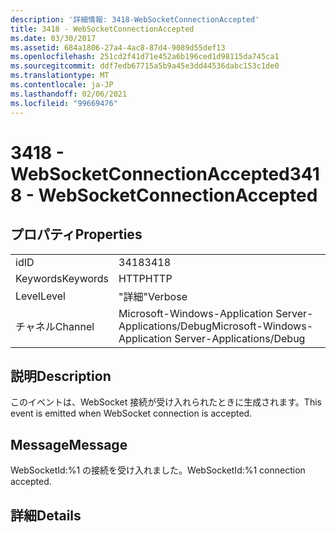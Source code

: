 ```yaml
---
description: '詳細情報: 3418-WebSocketConnectionAccepted'
title: 3418 - WebSocketConnectionAccepted
ms.date: 03/30/2017
ms.assetid: 684a1806-27a4-4ac8-87d4-9089d55def13
ms.openlocfilehash: 251cd2f41d71e452a6b196ced1d98115da745ca1
ms.sourcegitcommit: ddf7edb67715a5b9a45e3dd44536dabc153c1de0
ms.translationtype: MT
ms.contentlocale: ja-JP
ms.lasthandoff: 02/06/2021
ms.locfileid: "99669476"
---
```

# <a name="3418---websocketconnectionaccepted"></a><span data-ttu-id="f66c9-103">3418 - WebSocketConnectionAccepted</span><span class="sxs-lookup"><span data-stu-id="f66c9-103">3418 - WebSocketConnectionAccepted</span></span>

## <a name="properties"></a><span data-ttu-id="f66c9-104">プロパティ</span><span class="sxs-lookup"><span data-stu-id="f66c9-104">Properties</span></span>  
  
|||  
|-|-|  
|<span data-ttu-id="f66c9-105">id</span><span class="sxs-lookup"><span data-stu-id="f66c9-105">ID</span></span>|<span data-ttu-id="f66c9-106">3418</span><span class="sxs-lookup"><span data-stu-id="f66c9-106">3418</span></span>|  
|<span data-ttu-id="f66c9-107">Keywords</span><span class="sxs-lookup"><span data-stu-id="f66c9-107">Keywords</span></span>|<span data-ttu-id="f66c9-108">HTTP</span><span class="sxs-lookup"><span data-stu-id="f66c9-108">HTTP</span></span>|  
|<span data-ttu-id="f66c9-109">Level</span><span class="sxs-lookup"><span data-stu-id="f66c9-109">Level</span></span>|<span data-ttu-id="f66c9-110">"詳細"</span><span class="sxs-lookup"><span data-stu-id="f66c9-110">Verbose</span></span>|  
|<span data-ttu-id="f66c9-111">チャネル</span><span class="sxs-lookup"><span data-stu-id="f66c9-111">Channel</span></span>|<span data-ttu-id="f66c9-112">Microsoft-Windows-Application Server-Applications/Debug</span><span class="sxs-lookup"><span data-stu-id="f66c9-112">Microsoft-Windows-Application Server-Applications/Debug</span></span>|  
  
## <a name="description"></a><span data-ttu-id="f66c9-113">説明</span><span class="sxs-lookup"><span data-stu-id="f66c9-113">Description</span></span>  

 <span data-ttu-id="f66c9-114">このイベントは、WebSocket 接続が受け入れられたときに生成されます。</span><span class="sxs-lookup"><span data-stu-id="f66c9-114">This event is emitted when WebSocket connection is accepted.</span></span>  
  
## <a name="message"></a><span data-ttu-id="f66c9-115">Message</span><span class="sxs-lookup"><span data-stu-id="f66c9-115">Message</span></span>  

 <span data-ttu-id="f66c9-116">WebSocketId:%1 の接続を受け入れました。</span><span class="sxs-lookup"><span data-stu-id="f66c9-116">WebSocketId:%1 connection accepted.</span></span>  
  
## <a name="details"></a><span data-ttu-id="f66c9-117">詳細</span><span class="sxs-lookup"><span data-stu-id="f66c9-117">Details</span></span>
